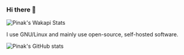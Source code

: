 ### Hi there 👋
![Pinak's Wakapi Stats](https://github-readme-stats-peach-omega-63.vercel.app/api/wakatime?username=pythoncrazy&api_domain=waka.supersketchy.me&bg_color=1A202C&title_color=2F855A&icon_color=2F855A&text_color=ffffff&custom_title=Wakapi%20Week%20Stats&layout=compact)

I use GNU/Linux and mainly use open-source, self-hosted software.

![Pinak's GitHub stats](https://github-readme-stats.vercel.app/api?username=pythoncrazy&theme=dracula)
